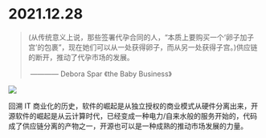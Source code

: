 # 2021.12.28 



> (从传统意义上说，那些签署代孕合同的人，“本质上要购买一个‘卵子加子宫’的包裹”，现在她们可以从一处获得卵子，而从另一处获得子宫。)供应链的断开，推动了代孕市场的发展。
>
> ​       ———— Debora Spar 《the Baby Business》



![](https://images-na.ssl-images-amazon.com/images/I/41S0PnfQYFL._SX327_BO1,204,203,200_.jpg)



回溯 IT 商业化的历史，软件的崛起是从独立授权的商业模式从硬件分离出来，开源软件的崛起是从云计算时代，已经变成一种电力/自来水般的服务开始的，代码成了供应链分离的产物之一，开源也可以是一种成熟的推动市场发展的力量。